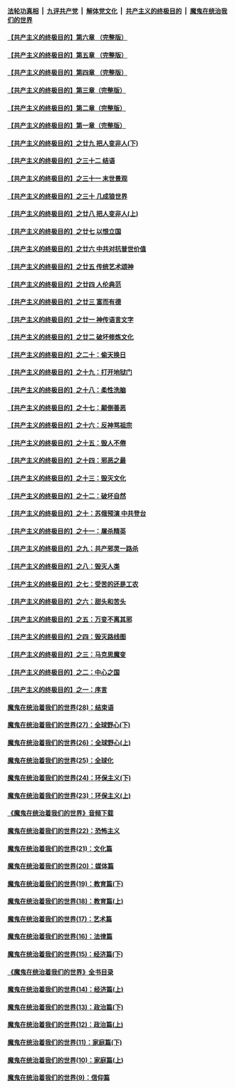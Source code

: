 ####  [法轮功真相](../../../../basic/blob/master/README.md?t=04030230) &nbsp;|&nbsp; [九评共产党](../../../../9ping.md/blob/master/README.md?t=04030230) &nbsp;|&nbsp; [解体党文化](../../../../jtdwh.md/blob/master/README.md?t=04030230)  &nbsp;|&nbsp; [共产主义的终极目的](../../../../gczydzjmd.md/blob/master/README.md?t=04030230) &nbsp;|&nbsp; [魔鬼在统治我们的世界](../../../../mgztzwmdsj.md/blob/master/README.md?t=04030230) 

#### [【共产主义的终极目的】第六章 （完整版）](../pages/nsc422/n11428913.md?t=04030230) 

#### [【共产主义的终极目的】第五章 （完整版）](../pages/nsc422/n11428912.md?t=04030230) 

#### [【共产主义的终极目的】第四章 （完整版）](../pages/nsc422/n11428907.md?t=04030230) 

#### [【共产主义的终极目的】第三章（完整版）](../pages/nsc422/n11428848.md?t=04030230) 

#### [【共产主义的终极目的】第二章（完整版）](../pages/nsc422/n11428831.md?t=04030230) 

#### [【共产主义的终极目的】第一章（完整版）](../pages/nsc422/n11417651.md?t=04030230) 

#### [【共产主义的终极目的】之廿九 把人变非人(下)](../pages/nsc422/n11344140.md?t=04030230) 

#### [【共产主义的终极目的】之三十二 结语](../pages/nsc422/n11360535.md?t=04030230) 

#### [【共产主义的终极目的】之三十一 末世景观](../pages/nsc422/n11351129.md?t=04030230) 

#### [【共产主义的终极目的】之三十 几成狼世界](../pages/nsc422/n11348280.md?t=04030230) 

#### [【共产主义的终极目的】之廿八 把人变非人(上)](../pages/nsc422/n11340492.md?t=04030230) 

#### [【共产主义的终极目的】之廿七 以恨立国](../pages/nsc422/n11336944.md?t=04030230) 

#### [【共产主义的终极目的】之廿六 中共对抗普世价值](../pages/nsc422/n11324785.md?t=04030230) 

#### [【共产主义的终极目的】之廿五 传统艺术颂神](../pages/nsc422/n11296396.md?t=04030230) 

#### [【共产主义的终极目的】之廿四 人伦典范](../pages/nsc422/n11296397.md?t=04030230) 

#### [【共产主义的终极目的】之廿三 富而有德](../pages/nsc422/n11283598.md?t=04030230) 

#### [【共产主义的终极目的】之廿一 神传语言文字](../pages/nsc422/n11263265.md?t=04030230) 

#### [【共产主义的终极目的】之廿二 破坏修炼文化](../pages/nsc422/n11245728.md?t=04030230) 

#### [【共产主义的终极目的】之二十：偷天换日](../pages/nsc422/n11238846.md?t=04030230) 

#### [【共产主义的终极目的】之十九：打开地狱门](../pages/nsc422/n11206376.md?t=04030230) 

#### [【共产主义的终极目的】之十八：柔性洗脑](../pages/nsc422/n11199994.md?t=04030230) 

#### [【共产主义的终极目的】之十七：颠倒善恶](../pages/nsc422/n11179782.md?t=04030230) 

#### [【共产主义的终极目的】之十六：反神骂祖宗](../pages/nsc422/n11166798.md?t=04030230) 

#### [【共产主义的终极目的】之十五：毁人不倦](../pages/nsc422/n11166792.md?t=04030230) 

#### [【共产主义的终极目的】之十四：邪恶之最](../pages/nsc422/n11150249.md?t=04030230) 

#### [【共产主义的终极目的】之十三：毁灭文化](../pages/nsc422/n11135227.md?t=04030230) 

#### [【共产主义的终极目的】之十二：破坏自然](../pages/nsc422/n11135214.md?t=04030230) 

#### [【共产主义的终极目的】之十：苏俄预演 中共登台](../pages/nsc422/n11118424.md?t=04030230) 

#### [【共产主义的终极目的】之十一：屠杀精英](../pages/nsc422/n11118442.md?t=04030230) 

#### [【共产主义的终极目的】之九：共产邪灵一路杀](../pages/nsc422/n11114139.md?t=04030230) 

#### [【共产主义的终极目的】之八：毁灭人类](../pages/nsc422/n11108503.md?t=04030230) 

#### [【共产主义的终极目的】之七：受苦的还是工农](../pages/nsc422/n11101809.md?t=04030230) 

#### [【共产主义的终极目的】之六：甜头和苦头](../pages/nsc422/n11096971.md?t=04030230) 

#### [【共产主义的终极目的】之五：万变不离其邪](../pages/nsc422/n11091285.md?t=04030230) 

#### [【共产主义的终极目的】之四：毁灭路线图](../pages/nsc422/n11086284.md?t=04030230) 

#### [【共产主义的终极目的】之三：马克思魔变](../pages/nsc422/n11061941.md?t=04030230) 

#### [【共产主义的终极目的】之二：中心之国](../pages/nsc422/n11047728.md?t=04030230) 

#### [【共产主义的终极目的】之一：序言](../pages/nsc422/n11086077.md?t=04030230) 

#### [魔鬼在统治着我们的世界(28)：结束语](../pages/nsc422/n10936246.md?t=04030230) 

#### [魔鬼在统治着我们的世界(27)：全球野心(下)](../pages/nsc422/n10928319.md?t=04030230) 

#### [魔鬼在统治着我们的世界(26)：全球野心(上)](../pages/nsc422/n10900318.md?t=04030230) 

#### [魔鬼在统治着我们的世界(25)：全球化](../pages/nsc422/n10788205.md?t=04030230) 

#### [魔鬼在统治着我们的世界(24)：环保主义(下)](../pages/nsc422/n10695307.md?t=04030230) 

#### [魔鬼在统治着我们的世界(23)：环保主义(上)](../pages/nsc422/n10688613.md?t=04030230) 

#### [《魔鬼在统治着我们的世界》音频下载](../pages/nsc422/n10635553.md?t=04030230) 

#### [魔鬼在统治着我们的世界(22)：恐怖主义](../pages/nsc422/n10614727.md?t=04030230) 

#### [魔鬼在统治着我们的世界(21)：文化篇](../pages/nsc422/n10597706.md?t=04030230) 

#### [魔鬼在统治着我们的世界(20)：媒体篇](../pages/nsc422/n10586579.md?t=04030230) 

#### [魔鬼在统治着我们的世界(19)：教育篇(下)](../pages/nsc422/n10564808.md?t=04030230) 

#### [魔鬼在统治着我们的世界(18)：教育篇(上)](../pages/nsc422/n10526970.md?t=04030230) 

#### [魔鬼在统治着我们的世界(17)：艺术篇](../pages/nsc422/n10499093.md?t=04030230) 

#### [魔鬼在统治着我们的世界(16)：法律篇](../pages/nsc422/n10485969.md?t=04030230) 

#### [魔鬼在统治着我们的世界(15)：经济篇(下)](../pages/nsc422/n10469975.md?t=04030230) 

#### [《魔鬼在统治着我们的世界》全书目录](../pages/nsc422/n10464261.md?t=04030230) 

#### [魔鬼在统治着我们的世界(14)：经济篇(上)](../pages/nsc422/n10457370.md?t=04030230) 

#### [魔鬼在统治着我们的世界(13)：政治篇(下)](../pages/nsc422/n10448270.md?t=04030230) 

#### [魔鬼在统治着我们的世界(12)：政治篇(上)](../pages/nsc422/n10444576.md?t=04030230) 

#### [魔鬼在统治着我们的世界(11)：家庭篇(下)](../pages/nsc422/n10440961.md?t=04030230) 

#### [魔鬼在统治着我们的世界(10)：家庭篇(上)](../pages/nsc422/n10435448.md?t=04030230) 

#### [魔鬼在统治着我们的世界(9)：信仰篇](../pages/nsc422/n10432159.md?t=04030230) 

